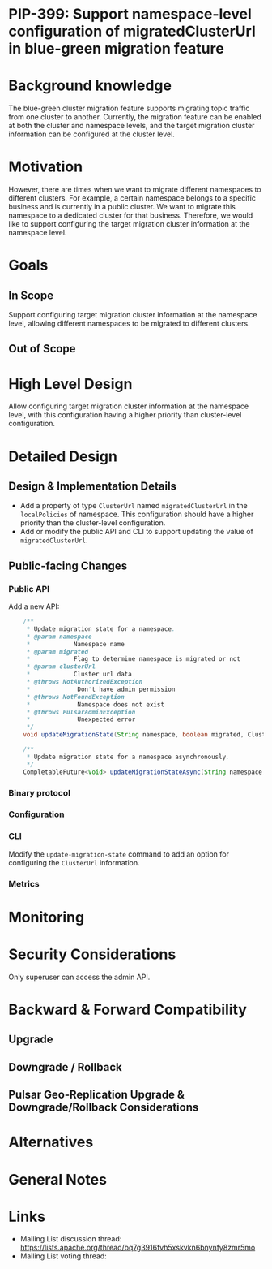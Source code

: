 # PIP-399: Support namespace-level configuration of migratedClusterUrl in blue-green migration feature

# Background knowledge

The blue-green cluster migration feature supports migrating topic traffic from one cluster to another. 
Currently, the migration feature can be enabled at both the cluster and namespace levels, 
and the target migration cluster information can be configured at the cluster level.

# Motivation

However, there are times when we want to migrate different namespaces to different clusters. 
For example, a certain namespace belongs to a specific business and is currently in a public cluster. 
We want to migrate this namespace to a dedicated cluster for that business.
Therefore, we would like to support configuring the target migration cluster information at the namespace level.

# Goals

## In Scope

Support configuring target migration cluster information at the namespace level, 
allowing different namespaces to be migrated to different clusters.

## Out of Scope

# High Level Design

Allow configuring target migration cluster information at the namespace level, 
with this configuration having a higher priority than cluster-level configuration.

# Detailed Design

## Design & Implementation Details

- Add a property of type `ClusterUrl` named `migratedClusterUrl` in the `localPolicies` of namespace. This configuration should have a higher priority than the cluster-level configuration.
- Add or modify the public API and CLI to support updating the value of `migratedClusterUrl`.

## Public-facing Changes

### Public API
Add a new API:
```java
    /**
     * Update migration state for a namespace.
     * @param namespace
     *            Namespace name
     * @param migrated
     *            Flag to determine namespace is migrated or not
     * @param clusterUrl
     *            Cluster url data
     * @throws NotAuthorizedException
     *             Don't have admin permission
     * @throws NotFoundException
     *             Namespace does not exist
     * @throws PulsarAdminException
     *             Unexpected error
     */
    void updateMigrationState(String namespace, boolean migrated, ClusterUrl clusterUrl) throws PulsarAdminException;

    /**
     * Update migration state for a namespace asynchronously.
     */
    CompletableFuture<Void> updateMigrationStateAsync(String namespace, boolean migrated, ClusterUrl clusterUrl);
```

### Binary protocol

### Configuration

### CLI
Modify the `update-migration-state` command to add an option for configuring the `ClusterUrl` information.

### Metrics

# Monitoring

# Security Considerations
Only superuser can access the admin API.

# Backward & Forward Compatibility

## Upgrade

## Downgrade / Rollback

## Pulsar Geo-Replication Upgrade & Downgrade/Rollback Considerations

# Alternatives

# General Notes

# Links

* Mailing List discussion thread: https://lists.apache.org/thread/bq7g3916fvh5xskvkn6bnynfy8zmr5mo
* Mailing List voting thread:
